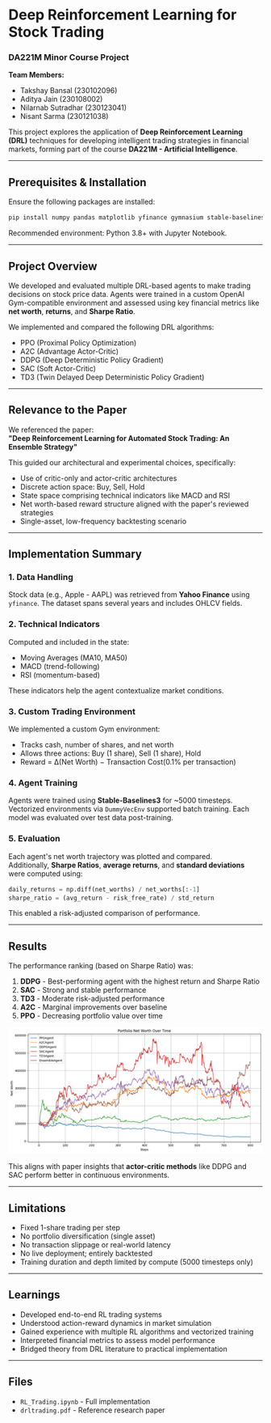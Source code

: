 # Deep Reinforcement Learning for Stock Trading

### DA221M Minor Course Project

**Team Members:**

- Takshay Bansal (230102096)
- Aditya Jain (230108002)
- Nilarnab Sutradhar (230123041)
- Nisant Sarma (230121038)

This project explores the application of **Deep Reinforcement Learning (DRL)** techniques for developing intelligent trading strategies in financial markets, forming part of the course **DA221M - Artificial Intelligence**.

---

## Prerequisites & Installation

Ensure the following packages are installed:

```bash
pip install numpy pandas matplotlib yfinance gymnasium stable-baselines3
```

Recommended environment: Python 3.8+ with Jupyter Notebook.

---

## Project Overview

We developed and evaluated multiple DRL-based agents to make trading decisions on stock price data. Agents were trained in a custom OpenAI Gym-compatible environment and assessed using key financial metrics like **net worth**, **returns**, and **Sharpe Ratio**.

We implemented and compared the following DRL algorithms:

- PPO (Proximal Policy Optimization)
- A2C (Advantage Actor-Critic)
- DDPG (Deep Deterministic Policy Gradient)
- SAC (Soft Actor-Critic)
- TD3 (Twin Delayed Deep Deterministic Policy Gradient)

---

## Relevance to the Paper

We referenced the paper:  
**"Deep Reinforcement Learning for Automated Stock Trading: An Ensemble Strategy"**

This guided our architectural and experimental choices, specifically:

- Use of critic-only and actor-critic architectures
- Discrete action space: Buy, Sell, Hold
- State space comprising technical indicators like MACD and RSI
- Net worth-based reward structure aligned with the paper's reviewed strategies
- Single-asset, low-frequency backtesting scenario

---

## Implementation Summary

### 1. Data Handling

Stock data (e.g., Apple - AAPL) was retrieved from **Yahoo Finance** using `yfinance`. The dataset spans several years and includes OHLCV fields.

### 2. Technical Indicators

Computed and included in the state:

- Moving Averages (MA10, MA50)
- MACD (trend-following)
- RSI (momentum-based)

These indicators help the agent contextualize market conditions.

### 3. Custom Trading Environment

We implemented a custom Gym environment:

- Tracks cash, number of shares, and net worth
- Allows three actions: Buy (1 share), Sell (1 share), Hold
- Reward = Δ(Net Worth) − Transaction Cost(0.1% per transaction)

### 4. Agent Training

Agents were trained using **Stable-Baselines3** for ~5000 timesteps. Vectorized environments via `DummyVecEnv` supported batch training. Each model was evaluated over test data post-training.

### 5. Evaluation

Each agent's net worth trajectory was plotted and compared.  
Additionally, **Sharpe Ratios**, **average returns**, and **standard deviations** were computed using:

```python
daily_returns = np.diff(net_worths) / net_worths[:-1]
sharpe_ratio = (avg_return - risk_free_rate) / std_return
```

This enabled a risk-adjusted comparison of performance.

---

## Results

The performance ranking (based on Sharpe Ratio) was:

1. **DDPG** - Best-performing agent with the highest return and Sharpe Ratio
2. **SAC** - Strong and stable performance
3. **TD3** - Moderate risk-adjusted performance
4. **A2C** - Marginal improvements over baseline
5. **PPO** - Decreasing portfolio value over time

![Net Worth Chart](./Images/net_worth_plot.png)

This aligns with paper insights that **actor-critic methods** like DDPG and SAC perform better in continuous environments.

---

## Limitations

- Fixed 1-share trading per step
- No portfolio diversification (single asset)
- No transaction slippage or real-world latency
- No live deployment; entirely backtested
- Training duration and depth limited by compute (5000 timesteps only)

---

## Learnings

- Developed end-to-end RL trading systems
- Understood action-reward dynamics in market simulation
- Gained experience with multiple RL algorithms and vectorized training
- Interpreted financial metrics to assess model performance
- Bridged theory from DRL literature to practical implementation

---

## Files

- `RL_Trading.ipynb` - Full implementation
- `drltrading.pdf` - Reference research paper
